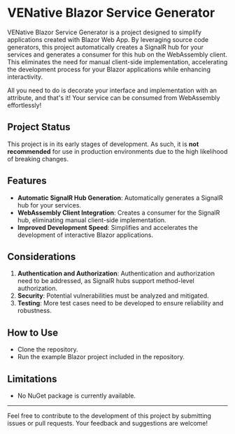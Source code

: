 # VENative Blazor Service Generator

VENative Blazor Service Generator is a project designed to simplify applications created with Blazor Web App. By leveraging source code generators, this project automatically creates a SignalR hub for your services and generates a consumer for this hub on the WebAssembly client. This eliminates the need for manual client-side implementation, accelerating the development process for your Blazor applications while enhancing interactivity.

All you need to do is decorate your interface and implementation with an attribute, and that's it! Your service can be consumed from WebAssembly effortlessly!

## Project Status
This project is in its early stages of development. As such, it is **not recommended** for use in production environments due to the high likelihood of breaking changes.

## Features
- **Automatic SignalR Hub Generation**: Automatically generates a SignalR hub for your services.
- **WebAssembly Client Integration**: Creates a consumer for the SignalR hub, eliminating manual client-side implementation.
- **Improved Development Speed**: Simplifies and accelerates the development of interactive Blazor applications.

## Considerations
1. **Authentication and Authorization**: Authentication and authorization need to be addressed, as SignalR hubs support method-level authorization.
2. **Security**: Potential vulnerabilities must be analyzed and mitigated.
3. **Testing**: More test cases need to be developed to ensure reliability and robustness.

## How to Use
- Clone the repository.
- Run the example Blazor project included in the repository.

## Limitations
- No NuGet package is currently available.

---

Feel free to contribute to the development of this project by submitting issues or pull requests. Your feedback and suggestions are welcome!
